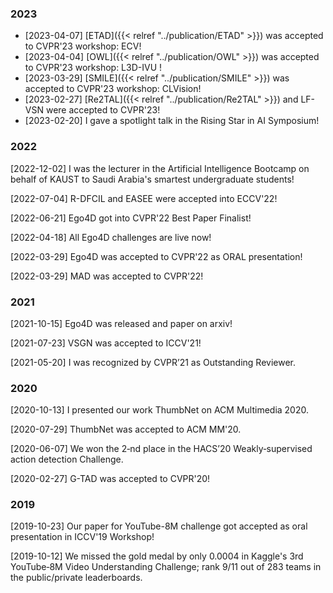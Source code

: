 
### 2023

- [2023-04-07] [ETAD]({{< relref "../publication/ETAD" >}}) was accepted to CVPR'23 workshop: ECV!
- [2023-04-04] [OWL]({{< relref "../publication/OWL" >}}) was accepted to CVPR'23 workshop: L3D-IVU !
- [2023-03-29] [SMILE]({{< relref "../publication/SMILE" >}}) was accepted to CVPR'23 workshop: CLVision!
- [2023-02-27] [Re2TAL]({{< relref "../publication/Re2TAL" >}}) and LF-VSN were accepted to CVPR'23!
- [2023-02-20] I gave a spotlight talk in the Rising Star in AI Symposium!

### 2022

[2022-12-02] I was the lecturer in the Artificial Intelligence Bootcamp on behalf of KAUST to Saudi Arabia's smartest undergraduate students!

[2022-07-04] R-DFCIL and EASEE were accepted into ECCV'22!

[2022-06-21] Ego4D got into CVPR'22 Best Paper Finalist!

[2022-04-18] All Ego4D challenges are live now!

[2022-03-29] Ego4D was accepted to CVPR'22 as ORAL presentation!

[2022-03-29] MAD was accepted to CVPR'22!

### 2021 
[2021-10-15] Ego4D was released and paper on arxiv!

[2021-07-23] VSGN was accepted to ICCV'21!

[2021-05-20] I was recognized by CVPR’21 as Outstanding Reviewer.

### 2020 
[2020-10-13] I presented our work ThumbNet on ACM Multimedia 2020.

[2020-07-29] ThumbNet was accepted to ACM MM'20.

[2020-06-07] We won the 2‑nd place in the HACS’20 Weakly‑supervised action detection Challenge.

[2020-02-27] G-TAD was accepted to CVPR'20!

### 2019
[2019-10-23] Our paper for YouTube-8M challenge got accepted as oral presentation in ICCV'19 Workshop!

[2019-10-12] We missed the gold medal by only 0.0004 in Kaggle's 3rd YouTube‑8M Video Understanding Challenge; rank 9/11 out of 283 teams in the public/private leaderboards.




